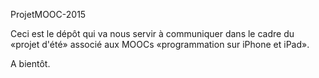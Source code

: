 ProjetMOOC-2015

Ceci est le dépôt qui va nous servir à communiquer dans le cadre du «projet d'été» associé aux MOOCs «programmation sur iPhone et iPad».

A bientôt.